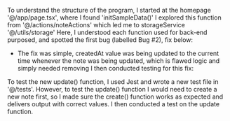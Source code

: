 To understand the structure of the program, I started at the homepage '@/app/page.tsx', where I found 'initSampleData()'
I explored this function from '@/actions/noteActions' which led me to storageService '@/utils/storage'
Here, I understood each function used for back-end purposed, and spotted the first bug (labelled Bug #2), fix below:

- The fix was simple, createdAt value was being updated to the current time whenever the note was being updated, which is flawed logic and simply needed removing
I then conducted testing for this fix:

To test the new update() function, I used Jest and wrote a new test file in '@/tests'. However, to test the update() function I would need to create a new note first, so I made sure the create() function works as expected and delivers output with correct values. I then conducted a test on the update function.